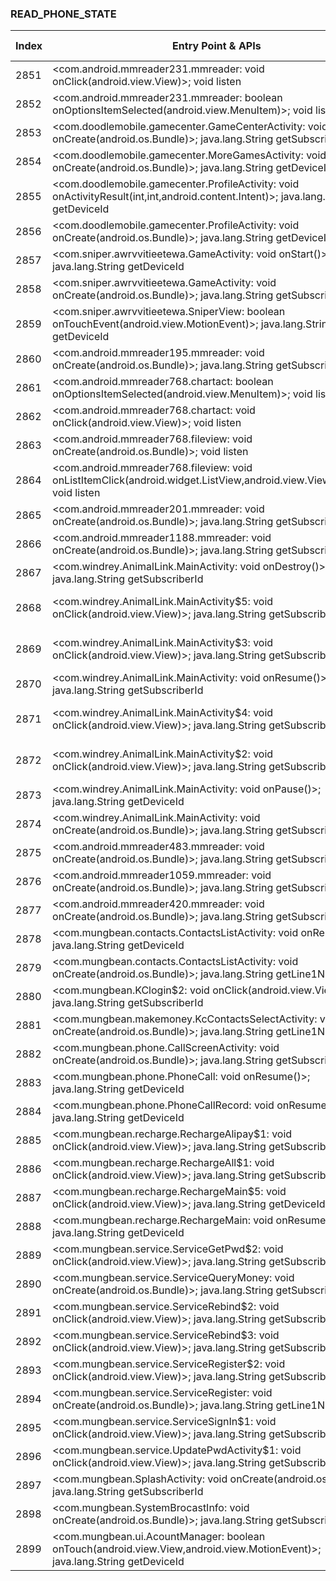 ### READ_PHONE_STATE
| Index | Entry Point & APIs | Screen shot | Resource id | Label |
| ------------- | ------------- | ------------- |-------------|-------------|
| 2851 | <com.android.mmreader231.mmreader: void onClick(android.view.View)>; void listen | ![](D:\COSMOS\output\py\Drebin\VirusShare_Android_20130506\VirusShare_676228987a9445b1ab0910254bdf18a3\com.android.mmreader231.mmreader.png) |  | |
| 2852 | <com.android.mmreader231.mmreader: boolean onOptionsItemSelected(android.view.MenuItem)>; void listen | ![](D:\COSMOS\output\py\Drebin\VirusShare_Android_20130506\VirusShare_676228987a9445b1ab0910254bdf18a3\com.android.mmreader231.mmreader.png) |  | |
| 2853 | <com.doodlemobile.gamecenter.GameCenterActivity: void onCreate(android.os.Bundle)>; java.lang.String getSubscriberId | ![](D:\COSMOS\output\py\Drebin\VirusShare_Android_20130506\VirusShare_978dfcda5a5a452c054872890977717c\com.doodlemobile.gamecenter.GameCenterActivity.png) |  | |
| 2854 | <com.doodlemobile.gamecenter.MoreGamesActivity: void onCreate(android.os.Bundle)>; java.lang.String getDeviceId | ![](D:\COSMOS\output\py\Drebin\VirusShare_Android_20130506\VirusShare_67758c23b3a7969621eb005372372de4\com.doodlemobile.gamecenter.MoreGamesActivity.png) |  | |
| 2855 | <com.doodlemobile.gamecenter.ProfileActivity: void onActivityResult(int,int,android.content.Intent)>; java.lang.String getDeviceId | ![](D:\COSMOS\output\py\Drebin\VirusShare_Android_20130506\VirusShare_67758c23b3a7969621eb005372372de4\com.doodlemobile.gamecenter.ProfileActivity.png) |  | |
| 2856 | <com.doodlemobile.gamecenter.ProfileActivity: void onCreate(android.os.Bundle)>; java.lang.String getDeviceId | ![](D:\COSMOS\output\py\Drebin\VirusShare_Android_20130506\VirusShare_67758c23b3a7969621eb005372372de4\com.doodlemobile.gamecenter.ProfileActivity.png) |  | |
| 2857 | <com.sniper.awrvvitieetewa.GameActivity: void onStart()>; java.lang.String getDeviceId | ![](D:\COSMOS\output\py\Drebin\VirusShare_Android_20130506\VirusShare_67758c23b3a7969621eb005372372de4\com.sniper.awrvvitieetewa.GameActivity.png) |  | |
| 2858 | <com.sniper.awrvvitieetewa.GameActivity: void onCreate(android.os.Bundle)>; java.lang.String getSubscriberId | ![](D:\COSMOS\output\py\Drebin\VirusShare_Android_20130506\VirusShare_67758c23b3a7969621eb005372372de4\com.sniper.awrvvitieetewa.GameActivity.png) |  | |
| 2859 | <com.sniper.awrvvitieetewa.SniperView: boolean onTouchEvent(android.view.MotionEvent)>; java.lang.String getDeviceId | ![](D:\COSMOS\output\py\Drebin\VirusShare_Android_20130506\VirusShare_67758c23b3a7969621eb005372372de4\com.sniper.awrvvitieetewa.GameActivity.png) | {'2131296332': <sensitive_component.SensitiveComponent.SensitiveView object at 0x000001C6AD1700B8>} | |
| 2860 | <com.android.mmreader195.mmreader: void onCreate(android.os.Bundle)>; java.lang.String getSubscriberId | ![](D:\COSMOS\output\py\Drebin\VirusShare_Android_20130506\VirusShare_67d0d4d75a760effee5b0063113e6d5d\com.android.mmreader195.mmreader.png) |  | |
| 2861 | <com.android.mmreader768.chartact: boolean onOptionsItemSelected(android.view.MenuItem)>; void listen | ![](D:\COSMOS\output\py\Drebin\VirusShare_Android_20130506\VirusShare_67f1990d2c3f7b8e88438a18702c1cc7\com.android.mmreader768.chartact.png) |  | |
| 2862 | <com.android.mmreader768.chartact: void onClick(android.view.View)>; void listen | ![](D:\COSMOS\output\py\Drebin\VirusShare_Android_20130506\VirusShare_67f1990d2c3f7b8e88438a18702c1cc7\com.android.mmreader768.chartact.png) |  | |
| 2863 | <com.android.mmreader768.fileview: void onCreate(android.os.Bundle)>; void listen | ![](D:\COSMOS\output\py\Drebin\VirusShare_Android_20130506\VirusShare_67f1990d2c3f7b8e88438a18702c1cc7\com.android.mmreader768.fileview.png) |  | |
| 2864 | <com.android.mmreader768.fileview: void onListItemClick(android.widget.ListView,android.view.View,int,long)>; void listen | ![](D:\COSMOS\output\py\Drebin\VirusShare_Android_20130506\VirusShare_67f1990d2c3f7b8e88438a18702c1cc7\com.android.mmreader768.fileview.png) |  | |
| 2865 | <com.android.mmreader201.mmreader: void onCreate(android.os.Bundle)>; java.lang.String getSubscriberId | ![](D:\COSMOS\output\py\Drebin\VirusShare_Android_20130506\VirusShare_67f58c3d0909d42c276d2894b1f5c600\com.android.mmreader201.mmreader.png) |  | |
| 2866 | <com.android.mmreader1188.mmreader: void onCreate(android.os.Bundle)>; java.lang.String getSubscriberId | ![](D:\COSMOS\output\py\Drebin\VirusShare_Android_20130506\VirusShare_684837681f61183dcc1c1f557e04d3a4\com.android.mmreader1188.mmreader.png) |  | |
| 2867 | <com.windrey.AnimalLink.MainActivity: void onDestroy()>; java.lang.String getSubscriberId | ![](D:\COSMOS\output\py\Drebin\VirusShare_Android_20130506\VirusShare_68582ee8c7c1cbe0903a362def54e173\com.windrey.AnimalLink.MainActivity.png) |  | |
| 2868 | <com.windrey.AnimalLink.MainActivity$5: void onClick(android.view.View)>; java.lang.String getSubscriberId | ![](D:\COSMOS\output\py\Drebin\VirusShare_Android_20130506\VirusShare_68582ee8c7c1cbe0903a362def54e173\com.windrey.AnimalLink.MainActivity.png) | {'2131165199': <sensitive_component.SensitiveComponent.SensitiveView object at 0x000001C6AD7A8C88>} | |
| 2869 | <com.windrey.AnimalLink.MainActivity$3: void onClick(android.view.View)>; java.lang.String getSubscriberId | ![](D:\COSMOS\output\py\Drebin\VirusShare_Android_20130506\VirusShare_68582ee8c7c1cbe0903a362def54e173\com.windrey.AnimalLink.MainActivity.png) | {'2131165197': <sensitive_component.SensitiveComponent.SensitiveView object at 0x000001C6AD7A8FD0>} | |
| 2870 | <com.windrey.AnimalLink.MainActivity: void onResume()>; java.lang.String getSubscriberId | ![](D:\COSMOS\output\py\Drebin\VirusShare_Android_20130506\VirusShare_68582ee8c7c1cbe0903a362def54e173\com.windrey.AnimalLink.MainActivity.png) |  | |
| 2871 | <com.windrey.AnimalLink.MainActivity$4: void onClick(android.view.View)>; java.lang.String getSubscriberId | ![](D:\COSMOS\output\py\Drebin\VirusShare_Android_20130506\VirusShare_68582ee8c7c1cbe0903a362def54e173\com.windrey.AnimalLink.MainActivity.png) | {'2131165198': <sensitive_component.SensitiveComponent.SensitiveView object at 0x000001C6AD7A8198>} | |
| 2872 | <com.windrey.AnimalLink.MainActivity$2: void onClick(android.view.View)>; java.lang.String getSubscriberId | ![](D:\COSMOS\output\py\Drebin\VirusShare_Android_20130506\VirusShare_68582ee8c7c1cbe0903a362def54e173\com.windrey.AnimalLink.MainActivity.png) | {'2131165196': <sensitive_component.SensitiveComponent.SensitiveView object at 0x000001C6AD7A8D30>} | |
| 2873 | <com.windrey.AnimalLink.MainActivity: void onPause()>; java.lang.String getDeviceId | ![](D:\COSMOS\output\py\Drebin\VirusShare_Android_20130506\VirusShare_68582ee8c7c1cbe0903a362def54e173\com.windrey.AnimalLink.MainActivity.png) |  | |
| 2874 | <com.windrey.AnimalLink.MainActivity: void onCreate(android.os.Bundle)>; java.lang.String getSubscriberId | ![](D:\COSMOS\output\py\Drebin\VirusShare_Android_20130506\VirusShare_68582ee8c7c1cbe0903a362def54e173\com.windrey.AnimalLink.MainActivity.png) |  | |
| 2875 | <com.android.mmreader483.mmreader: void onCreate(android.os.Bundle)>; java.lang.String getSubscriberId | ![](D:\COSMOS\output\py\Drebin\VirusShare_Android_20130506\VirusShare_6865b9c65796d0834cc9591928ebf9e7\com.android.mmreader483.mmreader.png) |  | |
| 2876 | <com.android.mmreader1059.mmreader: void onCreate(android.os.Bundle)>; java.lang.String getSubscriberId | ![](D:\COSMOS\output\py\Drebin\VirusShare_Android_20130506\VirusShare_6886ac9a98b81b2215bcd4671f5aea6c\com.android.mmreader1059.mmreader.png) |  | |
| 2877 | <com.android.mmreader420.mmreader: void onCreate(android.os.Bundle)>; java.lang.String getSubscriberId | ![](D:\COSMOS\output\py\Drebin\VirusShare_Android_20130506\VirusShare_68f31867fdd6205faf3f7e4610c7ea6d\com.android.mmreader420.mmreader.png) |  | |
| 2878 | <com.mungbean.contacts.ContactsListActivity: void onResume()>; java.lang.String getDeviceId | ![](D:\COSMOS\output\py\Drebin\VirusShare_Android_20130506\VirusShare_8c09af51ca718110eb15e7b1125ef91d\com.mungbean.contacts.ContactsListActivity.png) |  | |
| 2879 | <com.mungbean.contacts.ContactsListActivity: void onCreate(android.os.Bundle)>; java.lang.String getLine1Number | ![](D:\COSMOS\output\py\Drebin\VirusShare_Android_20130506\VirusShare_8c09af51ca718110eb15e7b1125ef91d\com.mungbean.contacts.ContactsListActivity.png) |  | |
| 2880 | <com.mungbean.KClogin$2: void onClick(android.view.View)>; java.lang.String getSubscriberId | ![](D:\COSMOS\output\py\Drebin\VirusShare_Android_20130506\VirusShare_8c09af51ca718110eb15e7b1125ef91d\com.mungbean.KClogin.png) |  | |
| 2881 | <com.mungbean.makemoney.KcContactsSelectActivity: void onCreate(android.os.Bundle)>; java.lang.String getLine1Number | ![](D:\COSMOS\output\py\Drebin\VirusShare_Android_20130506\VirusShare_8c09af51ca718110eb15e7b1125ef91d\com.mungbean.makemoney.KcContactsSelectActivity.png) |  | |
| 2882 | <com.mungbean.phone.CallScreenActivity: void onCreate(android.os.Bundle)>; java.lang.String getSubscriberId | ![](D:\COSMOS\output\py\Drebin\VirusShare_Android_20130506\VirusShare_8c09af51ca718110eb15e7b1125ef91d\com.mungbean.phone.CallScreenActivity.png) |  | |
| 2883 | <com.mungbean.phone.PhoneCall: void onResume()>; java.lang.String getDeviceId | ![](D:\COSMOS\output\py\Drebin\VirusShare_Android_20130506\VirusShare_8c09af51ca718110eb15e7b1125ef91d\com.mungbean.phone.PhoneCall.png) |  | |
| 2884 | <com.mungbean.phone.PhoneCallRecord: void onResume()>; java.lang.String getDeviceId | ![](D:\COSMOS\output\py\Drebin\VirusShare_Android_20130506\VirusShare_8c09af51ca718110eb15e7b1125ef91d\com.mungbean.phone.PhoneCallRecord.png) |  | |
| 2885 | <com.mungbean.recharge.RechargeAlipay$1: void onClick(android.view.View)>; java.lang.String getSubscriberId | ![](D:\COSMOS\output\py\Drebin\VirusShare_Android_20130506\VirusShare_8c09af51ca718110eb15e7b1125ef91d\com.mungbean.recharge.RechargeAlipay.png) |  | |
| 2886 | <com.mungbean.recharge.RechargeAll$1: void onClick(android.view.View)>; java.lang.String getSubscriberId | ![](D:\COSMOS\output\py\Drebin\VirusShare_Android_20130506\VirusShare_8c09af51ca718110eb15e7b1125ef91d\com.mungbean.recharge.RechargeAll.png) |  | |
| 2887 | <com.mungbean.recharge.RechargeMain$5: void onClick(android.view.View)>; java.lang.String getDeviceId | ![](D:\COSMOS\output\py\Drebin\VirusShare_Android_20130506\VirusShare_8c09af51ca718110eb15e7b1125ef91d\com.mungbean.recharge.RechargeMain.png) |  | |
| 2888 | <com.mungbean.recharge.RechargeMain: void onResume()>; java.lang.String getDeviceId | ![](D:\COSMOS\output\py\Drebin\VirusShare_Android_20130506\VirusShare_8c09af51ca718110eb15e7b1125ef91d\com.mungbean.recharge.RechargeMain.png) |  | |
| 2889 | <com.mungbean.service.ServiceGetPwd$2: void onClick(android.view.View)>; java.lang.String getSubscriberId | ![](D:\COSMOS\output\py\Drebin\VirusShare_Android_20130506\VirusShare_8c09af51ca718110eb15e7b1125ef91d\com.mungbean.service.ServiceGetPwd.png) |  | |
| 2890 | <com.mungbean.service.ServiceQueryMoney: void onCreate(android.os.Bundle)>; java.lang.String getSubscriberId | ![](D:\COSMOS\output\py\Drebin\VirusShare_Android_20130506\VirusShare_8c09af51ca718110eb15e7b1125ef91d\com.mungbean.service.ServiceQueryMoney.png) |  | |
| 2891 | <com.mungbean.service.ServiceRebind$2: void onClick(android.view.View)>; java.lang.String getSubscriberId | ![](D:\COSMOS\output\py\Drebin\VirusShare_Android_20130506\VirusShare_8c09af51ca718110eb15e7b1125ef91d\com.mungbean.service.ServiceRebind.png) |  | |
| 2892 | <com.mungbean.service.ServiceRebind$3: void onClick(android.view.View)>; java.lang.String getSubscriberId | ![](D:\COSMOS\output\py\Drebin\VirusShare_Android_20130506\VirusShare_8c09af51ca718110eb15e7b1125ef91d\com.mungbean.service.ServiceRebind.png) |  | |
| 2893 | <com.mungbean.service.ServiceRegister$2: void onClick(android.view.View)>; java.lang.String getSubscriberId | ![](D:\COSMOS\output\py\Drebin\VirusShare_Android_20130506\VirusShare_8c09af51ca718110eb15e7b1125ef91d\com.mungbean.service.ServiceRegister.png) |  | |
| 2894 | <com.mungbean.service.ServiceRegister: void onCreate(android.os.Bundle)>; java.lang.String getLine1Number | ![](D:\COSMOS\output\py\Drebin\VirusShare_Android_20130506\VirusShare_8c09af51ca718110eb15e7b1125ef91d\com.mungbean.service.ServiceRegister.png) |  | |
| 2895 | <com.mungbean.service.ServiceSignIn$1: void onClick(android.view.View)>; java.lang.String getSubscriberId | ![](D:\COSMOS\output\py\Drebin\VirusShare_Android_20130506\VirusShare_8c09af51ca718110eb15e7b1125ef91d\com.mungbean.service.ServiceSignIn.png) |  | |
| 2896 | <com.mungbean.service.UpdatePwdActivity$1: void onClick(android.view.View)>; java.lang.String getSubscriberId | ![](D:\COSMOS\output\py\Drebin\VirusShare_Android_20130506\VirusShare_8c09af51ca718110eb15e7b1125ef91d\com.mungbean.service.UpdatePwdActivity.png) |  | |
| 2897 | <com.mungbean.SplashActivity: void onCreate(android.os.Bundle)>; java.lang.String getSubscriberId | ![](D:\COSMOS\output\py\Drebin\VirusShare_Android_20130506\VirusShare_8c09af51ca718110eb15e7b1125ef91d\com.mungbean.SplashActivity.png) |  | |
| 2898 | <com.mungbean.SystemBrocastInfo: void onCreate(android.os.Bundle)>; java.lang.String getSubscriberId | ![](D:\COSMOS\output\py\Drebin\VirusShare_Android_20130506\VirusShare_8c09af51ca718110eb15e7b1125ef91d\com.mungbean.SystemBrocastInfo.png) |  | |
| 2899 | <com.mungbean.ui.AcountManager: boolean onTouch(android.view.View,android.view.MotionEvent)>; java.lang.String getDeviceId | ![](D:\COSMOS\output\py\Drebin\VirusShare_Android_20130506\VirusShare_8c09af51ca718110eb15e7b1125ef91d\com.mungbean.ui.AcountManager.png) |  | |
